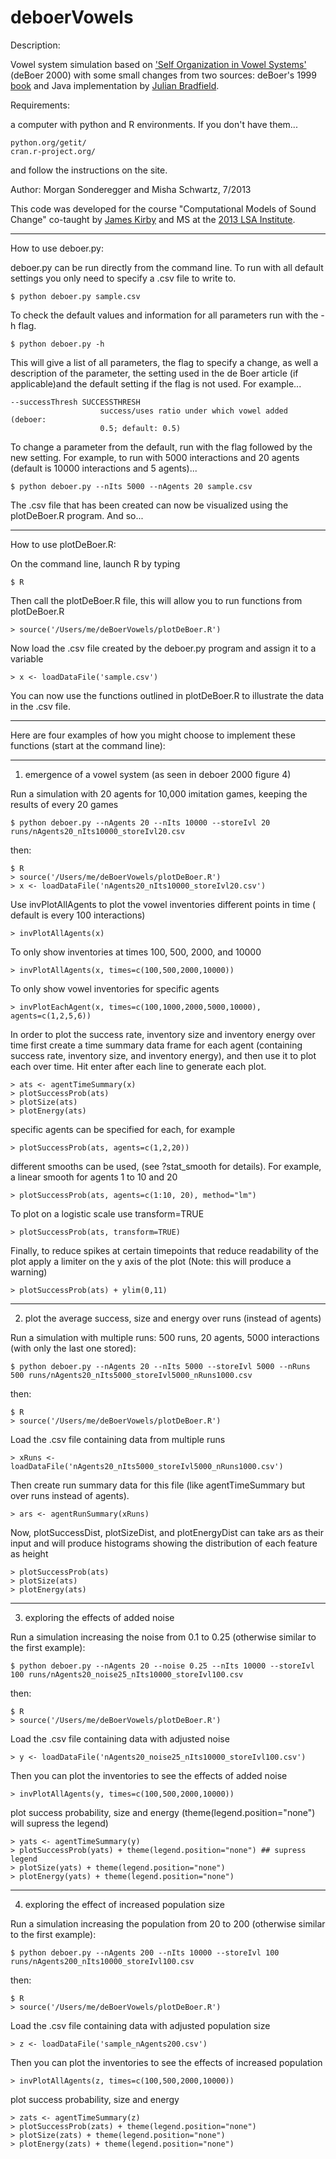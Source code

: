 deboerVowels
============

Description: 

Vowel system simulation based on ['Self Organization in Vowel Systems'](http://ai.vub.ac.be/~bart/papers/deBoerJOP2000.pdf) (deBoer 2000)
with some small changes from two sources: deBoer's 1999 [book](http://ukcatalogue.oup.com/product/9780198299653.do)
and Java implementation by [Julian Bradfield](http://homepages.inf.ed.ac.uk/jcb/).

Requirements: 

a computer with python and R environments. If you don't have them...

	python.org/getit/
	cran.r-project.org/

and follow the instructions on the site.


Author:  Morgan Sonderegger and Misha Schwartz, 7/2013

This code was developed for the course "Computational Models of Sound Change" co-taught by [James Kirby](http://www.lel.ed.ac.uk/~jkirby/) and MS at the [2013 LSA Institute](http://lsa2013.lsa.umich.edu/).

---------------------------------------------------------------------------------------

How to use deboer.py:

deboer.py can be run directly from the command line. 
To run with all default settings you only need to specify a .csv file to write to.

	$ python deboer.py sample.csv

To check the default values and information for all parameters run with the -h flag.

	$ python deboer.py -h

This will give a list of all parameters, the flag to specify a change, as well a 
description of the parameter, the setting used in the de Boer article (if applicable)and the default setting if the flag is not used. For example...

	--successThresh SUCCESSTHRESH
                        success/uses ratio under which vowel added (deboer:
                        0.5; default: 0.5)

To change a parameter from the default, run with the flag followed by the new
setting. For example, to run with 5000 interactions and 20 agents (default is 10000
interactions and 5 agents)...

	$ python deboer.py --nIts 5000 --nAgents 20 sample.csv

The .csv file that has been created can now be visualized using the plotDeBoer.R 
program. And so...

---------------------------------------------------------------------------------------

How to use plotDeBoer.R:

On the command line, launch R by typing 

	$ R

Then call the plotDeBoer.R file, this will allow you to run functions from 
plotDeBoer.R  

	> source('/Users/me/deBoerVowels/plotDeBoer.R')

Now load the .csv file created by the deboer.py program and assign it to a variable

	> x <- loadDataFile('sample.csv')

You can now use the functions outlined in plotDeBoer.R to illustrate the data 
in the .csv file.  

------------------------------

Here are four examples of how you might choose to implement 
these functions (start at the command line):

------------------------------

1. emergence of a vowel system (as seen in deboer 2000 figure 4)

Run a simulation with 20 agents for 10,000 imitation games, keeping the results of every 20 games

	$ python deboer.py --nAgents 20 --nIts 10000 --storeIvl 20 runs/nAgents20_nIts10000_storeIvl20.csv

then:

	$ R
	> source('/Users/me/deBoerVowels/plotDeBoer.R')
	> x <- loadDataFile('nAgents20_nIts10000_storeIvl20.csv')

Use invPlotAllAgents to plot the vowel inventories different points in time (
default is every 100 interactions)
	
	> invPlotAllAgents(x)

To only show inventories at times 100, 500, 2000, and 10000

	> invPlotAllAgents(x, times=c(100,500,2000,10000))

To only show vowel inventories for specific agents

	> invPlotEachAgent(x, times=c(100,1000,2000,5000,10000), agents=c(1,2,5,6))

In order to plot the success rate, inventory size and inventory energy over time
first create a time summary data frame for each agent (containing success rate, 
inventory size, and inventory energy), and then use it to plot each over time. 
Hit enter after each line to generate each plot.

	> ats <- agentTimeSummary(x)
	> plotSuccessProb(ats)
	> plotSize(ats)
	> plotEnergy(ats)

specific agents can be specified for each, for example

	> plotSuccessProb(ats, agents=c(1,2,20))

different smooths can be used, (see ?stat_smooth for details). For example, a linear 
smooth for agents 1 to 10 and 20

	> plotSuccessProb(ats, agents=c(1:10, 20), method="lm") 

To plot on a logistic scale use transform=TRUE

	> plotSuccessProb(ats, transform=TRUE)

Finally, to reduce spikes at certain timepoints that reduce readability of the plot
apply a limiter on the y axis of the plot (Note: this will produce a warning)

	> plotSuccessProb(ats) + ylim(0,11)

------------------------------

2. plot the average success, size and energy over runs (instead of agents)

Run a simulation with multiple runs: 500 runs, 20 agents, 5000 interactions (with only 
the last one stored): 

	$ python deboer.py --nAgents 20 --nIts 5000 --storeIvl 5000 --nRuns 500 runs/nAgents20_nIts5000_storeIvl5000_nRuns1000.csv

then:

	$ R
	> source('/Users/me/deBoerVowels/plotDeBoer.R')
	
Load the .csv file containing data from multiple runs 

	> xRuns <- loadDataFile('nAgents20_nIts5000_storeIvl5000_nRuns1000.csv')

Then create run summary data for this file (like agentTimeSummary but over runs
instead of agents).

	> ars <- agentRunSummary(xRuns)

Now, plotSuccessDist, plotSizeDist, and plotEnergyDist can take ars as their 
input and will produce histograms showing the distribution of each feature as
height

	> plotSuccessProb(ats)
	> plotSize(ats)
	> plotEnergy(ats)

-------------------------------

3. exploring the effects of added noise

Run a simulation increasing the noise from 0.1 to 0.25 (otherwise similar to the first
example):

	$ python deboer.py --nAgents 20 --noise 0.25 --nIts 10000 --storeIvl 100 runs/nAgents20_noise25_nIts10000_storeIvl100.csv

then:

	$ R
	> source('/Users/me/deBoerVowels/plotDeBoer.R')	

Load the .csv file containing data with adjusted noise

	> y <- loadDataFile('nAgents20_noise25_nIts10000_storeIvl100.csv')

Then you can plot the inventories to see the effects of added noise

	> invPlotAllAgents(y, times=c(100,500,2000,10000))

plot success probability, size and energy (theme(legend.position="none") will 
supress the legend)

	> yats <- agentTimeSummary(y)
	> plotSuccessProb(yats) + theme(legend.position="none") ## supress legend
	> plotSize(yats) + theme(legend.position="none") 
	> plotEnergy(yats) + theme(legend.position="none")

-------------------------------

4. exploring the effect of increased population size

Run a simulation increasing the population from 20 to 200 (otherwise similar to the first
example):

	$ python deboer.py --nAgents 200 --nIts 10000 --storeIvl 100 runs/nAgents200_nIts10000_storeIvl100.csv

then:

	$ R
	> source('/Users/me/deBoerVowels/plotDeBoer.R')	

Load the .csv file containing data with adjusted population size

	> z <- loadDataFile('sample_nAgents200.csv')

Then you can plot the inventories to see the effects of increased population

	> invPlotAllAgents(z, times=c(100,500,2000,10000))

plot success probability, size and energy 

	> zats <- agentTimeSummary(z) 
	> plotSuccessProb(zats) + theme(legend.position="none")
	> plotSize(zats) + theme(legend.position="none") 
	> plotEnergy(zats) + theme(legend.position="none")

	
